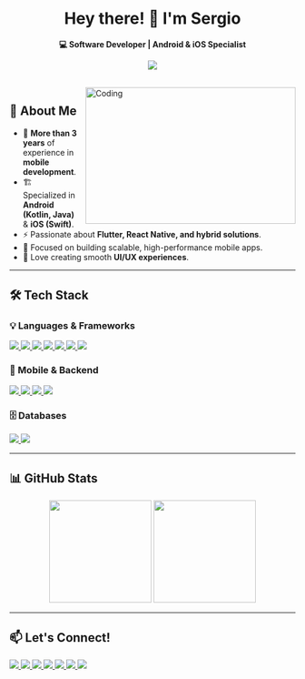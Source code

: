 <h1 align="center">Hey there! 👋 I'm Sergio</h1>

<p align="center">
  <strong>💻 Software Developer | Android & iOS Specialist</strong>  
</p>

<p align="center">
  <a href="https://svape.netlify.app/" target="_blank">
    <img src="https://img.shields.io/badge/-Portfolio-000000?logo=android&logoColor=white&style=for-the-badge">
  </a>
</p>

<br>

<img align="right" alt="Coding" src="https://developers.giphy.com/branch/master/static/why_4-dbf60f160acb0c6f22c6260bd3a8c6b5.gif" height="240" width="370" style="margin-left: 15px;"/>

## 🚀 About Me  

- 🎯 **More than 3 years** of experience in **mobile development**.  
- 🏗️ Specialized in **Android (Kotlin, Java)** & **iOS (Swift)**.  
- ⚡ Passionate about **Flutter, React Native, and hybrid solutions**.  
- 📲 Focused on building scalable, high-performance mobile apps.  
- 🎨 Love creating smooth **UI/UX experiences**.  

---

## 🛠 Tech Stack  

### 💡 Languages & Frameworks  
<div style="margin-bottom: 15px;">
  <a href="https://kotlinlang.org/" target="_blank">
    <img src="https://img.shields.io/badge/-Kotlin-7F52FF?logo=kotlin&logoColor=white&style=for-the-badge">
  </a>
  <a href="https://www.java.com/" target="_blank">
    <img src="https://img.shields.io/badge/-Java-007396?logo=oracle&logoColor=white&style=for-the-badge">
  </a>
  <a href="https://swift.org/" target="_blank">
    <img src="https://img.shields.io/badge/-Swift-FA7343?logo=swift&logoColor=white&style=for-the-badge">
  </a>
  <a href="https://flutter.dev/" target="_blank">
    <img src="https://img.shields.io/badge/-Flutter-02569B?logo=flutter&logoColor=white&style=for-the-badge">
  </a>
  <a href="https://reactnative.dev/" target="_blank">
    <img src="https://img.shields.io/badge/-React%20Native-61DAFB?logo=react&logoColor=white&style=for-the-badge">
  </a>
  <a href="https://ionicframework.com/" target="_blank">
    <img src="https://img.shields.io/badge/-Ionic-3880FF?logo=ionic&logoColor=white&style=for-the-badge">
  </a>
  <a href="https://angular.io/" target="_blank">
    <img src="https://img.shields.io/badge/-Angular-DD0031?logo=angular&logoColor=white&style=for-the-badge">
  </a>
</div>

### 📱 Mobile & Backend  
<div style="margin-bottom: 15px;">
  <a href="https://developer.android.com/" target="_blank">
    <img src="https://img.shields.io/badge/-Android-3DDC84?logo=android&logoColor=white&style=for-the-badge">
  </a>
  <a href="https://firebase.google.com/" target="_blank">
    <img src="https://img.shields.io/badge/-Firebase-FFCA28?logo=firebase&logoColor=white&style=for-the-badge">
  </a>
  <a href="https://www.postman.com/" target="_blank">
    <img src="https://img.shields.io/badge/-Postman-FF6C37?logo=postman&logoColor=white&style=for-the-badge">
  </a>
  <a href="https://www.python.org/" target="_blank">
    <img src="https://img.shields.io/badge/-Python-3776AB?logo=python&logoColor=white&style=for-the-badge">
  </a>
</div>

### 🗄️ Databases  
<div style="margin-bottom: 15px;">
  <a href="https://www.postgresql.org/" target="_blank">
    <img src="https://img.shields.io/badge/-PostgreSQL-336791?logo=postgresql&logoColor=white&style=for-the-badge">
  </a>
  <a href="https://www.oracle.com/database/" target="_blank">
    <img src="https://img.shields.io/badge/-Oracle%20DB-F80000?logo=oracle&logoColor=white&style=for-the-badge">
  </a>
</div>

---

## 📊 GitHub Stats  

<div align="center" style="margin-top: 15px;">
  <img height="180em" src="https://github-readme-stats-steel-omega.vercel.app/api?username=Enrique213-VP&show_icons=true&theme=react&include_all_commits=true"/>
  <img height="180em" src="https://github-readme-stats-steel-omega.vercel.app/api/top-langs/?username=Enrique213-VP&theme=react&layout=compact&hide=css,php,html,javascript,typescript"/>
</div>

---

## 📫 Let's Connect!  
<div style="margin-top: 15px;"> 
  <a href="https://www.linkedin.com/in/svap/" target="_blank">
    <img src="https://img.shields.io/badge/-LinkedIn-%230077B5?style=for-the-badge&logo=linkedin&logoColor=white">
  </a>
  <a href="mailto:colombia00028@gmail.com">
    <img src="https://img.shields.io/badge/-Gmail-%23333?style=for-the-badge&logo=gmail&logoColor=white">
  </a>
  <a href="https://www.youtube.com/@svape" target="_blank">
    <img src="https://img.shields.io/badge/YouTube-FF0000?style=for-the-badge&logo=youtube&logoColor=white">
  </a>
  <a href="https://www.instagram.com/sergio_hidden/" target="_blank">
    <img src="https://img.shields.io/badge/-Instagram-%23E4405F?style=for-the-badge&logo=instagram&logoColor=white">
  </a>
    <a href="https://www.linkedin.com/in/svap/" target="_blank">
    <img src="https://img.shields.io/badge/-LinkedIn-%230077B5?style=for-the-badge&logo=linkedin&logoColor=white">
  </a>
  <a href="https://leetcode.com/u/svape/" target="_blank">
    <img src="https://img.shields.io/badge/-LeetCode-FFA116?logo=leetcode&logoColor=white&style=for-the-badge">
  </a>
  <a href="https://stackoverflow.com/users/18312721/svape" target="_blank">
    <img src="https://img.shields.io/badge/-Stack%20Overflow-FE7A16?logo=stackoverflow&logoColor=white&style=for-the-badge">
  </a>
</div>
